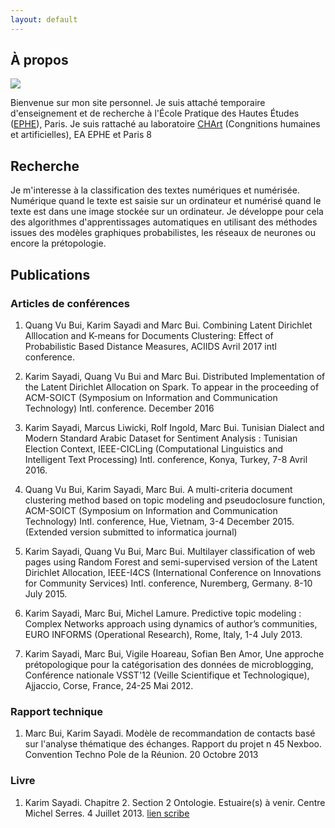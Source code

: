 ```yaml
---
layout: default
---
```


## À propos

<img class="profile-picture" src="sherlock.jpg">

Bienvenue sur mon site personnel. Je suis attaché temporaire d'enseignement et de recherche à l'École Pratique des Hautes Études ([EPHE](https://www.ephe.fr/)), Paris. Je suis rattaché au laboratoire [CHArt](http://www.cognition-usages.org/chart2/) (Congnitions humaines et artificielles), EA EPHE et Paris 8 

## Recherche

Je m'interesse à la classification des textes numériques et numérisée. Numérique quand le texte est saisie sur un ordinateur et numérisé quand le texte est dans une image stockée sur un ordinateur. Je développe pour cela des algorithmes d'apprentissages automatiques en utilisant des méthodes issues des modèles graphiques probabilistes, les réseaux de neurones ou encore la prétopologie. 

## Publications

### Articles de conférences

1. Quang Vu Bui, Karim Sayadi and Marc Bui.  Combining Latent Dirichlet Alllocation and K-means for Documents Clustering: Effect of Probabilistic Based Distance Measures, ACIIDS Avril 2017 intl conference. 

2. Karim Sayadi, Quang Vu Bui and Marc Bui.  Distributed Implementation of the Latent Dirichlet Allocation on Spark. To appear in the proceeding of ACM-SOICT (Symposium on Information and Communication Technology) Intl. conference. December 2016

3. Karim Sayadi, Marcus Liwicki, Rolf Ingold, Marc Bui. Tunisian Dialect and Modern Standard Arabic Dataset for Sentiment Analysis : Tunisian Election Context, IEEE-CICLing (Computational Linguistics and Intelligent Text Processing) Intl. conference, Konya, Turkey, 7-8 Avril 2016.

4. Quang Vu Bui, Karim Sayadi, Marc Bui. A multi-criteria document clustering method based on topic modeling and pseudoclosure function, ACM-SOICT (Symposium on Information and Communication Technology) Intl. conference, Hue, Vietnam, 3-4 December 2015. (Extended version submitted to informatica journal)

5. Karim Sayadi, Quang Vu Bui, Marc Bui. Multilayer classification of web pages using Random Forest and semi-supervised version of the Latent Dirichlet Allocation, IEEE-I4CS (International Conference on Innovations for Community Services) Intl. conference, Nuremberg, Germany. 8-10 July 2015.

6. Karim Sayadi, Marc Bui, Michel Lamure. Predictive topic modeling : Complex Networks approach using dynamics of author’s communities, EURO INFORMS (Operational Research), Rome, Italy, 1-4 July 2013. 

7. Karim Sayadi, Marc Bui, Vigile Hoareau, Sofian Ben Amor, Une approche prétopologique pour la catégorisation des données de microblogging, Conférence nationale VSST'12 (Veille Scientifique et Technologique), Ajjaccio, Corse, France, 24-25 Mai 2012.

### Rapport technique

1. Marc Bui, Karim Sayadi. Modèle de recommandation de contacts basé sur l'analyse thématique des échanges. Rapport du projet n 45 Nexboo. Convention Techno Pole de la Réunion. 20 Octobre 2013

### Livre

1. Karim Sayadi. Chapitre 2. Section 2 Ontologie. Estuaire(s) à venir. Centre Michel Serres. 4 Juillet 2013. [lien scribe](https://fr.scribd.com/doc/266228053/Estuaires-a-Venir)
